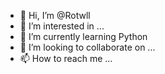 - 👋 Hi, I’m @Rotwll
- 👀 I’m interested in ...
- 🌱 I’m currently learning Python
- 💞️ I’m looking to collaborate on ...
- 📫 How to reach me ...

<!---
Rotwll/Rotwll is a ✨ special ✨ repository because its `README.md` (this file) appears on your GitHub profile.
You can click the Preview link to take a look at your changes.
--->
